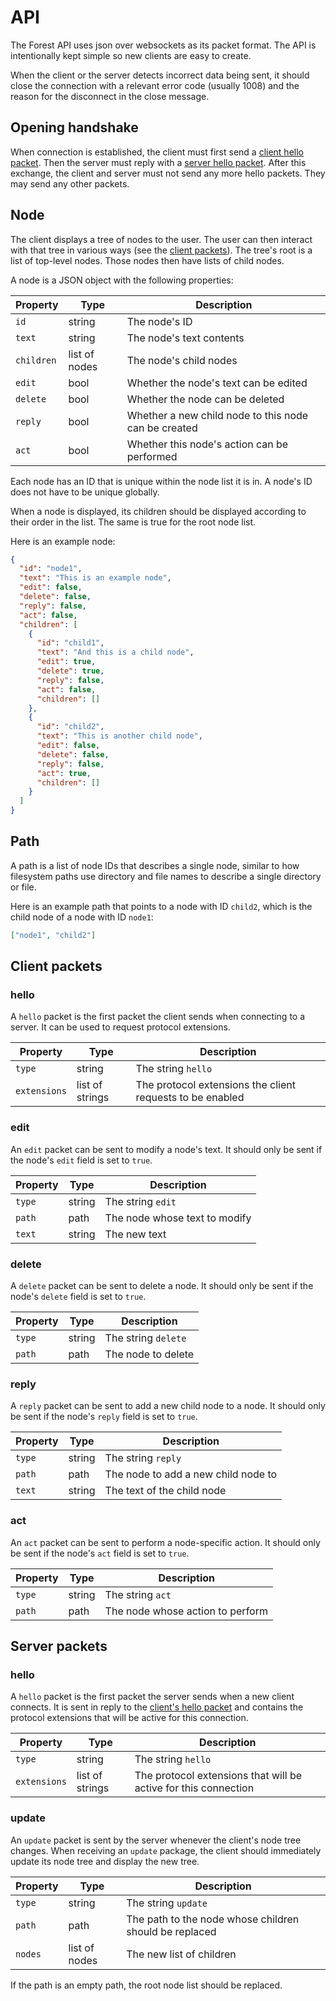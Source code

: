 # API

The Forest API uses json over websockets as its packet format. The API is
intentionally kept simple so new clients are easy to create.

When the client or the server detects incorrect data being sent, it should close
the connection with a relevant error code (usually 1008) and the reason for the
disconnect in the close message.

## Opening handshake

When connection is established, the client must first send a
[client hello packet](#hello). Then the server must reply with a
[server hello packet](#hello-1). After this exchange, the client and server must
not send any more hello packets. They may send any other packets.

## Node

The client displays a tree of nodes to the user. The user can then interact with
that tree in various ways (see the [client packets](#client-packets)). The
tree's root is a list of top-level nodes. Those nodes then have lists of child
nodes.

A node is a JSON object with the following properties:

| Property   | Type          | Description                                          |
|------------|---------------|------------------------------------------------------|
| `id`       | string        | The node's ID                                        |
| `text`     | string        | The node's text contents                             |
| `children` | list of nodes | The node's child nodes                               |
| `edit`     | bool          | Whether the node's text can be edited                |
| `delete`   | bool          | Whether the node can be deleted                      |
| `reply`    | bool          | Whether a new child node to this node can be created |
| `act`      | bool          | Whether this node's action can be performed          |

Each node has an ID that is unique within the node list it is in. A node's ID
does not have to be unique globally.

When a node is displayed, its children should be displayed according to their
order in the list. The same is true for the root node list.

Here is an example node:

``` json
{
  "id": "node1",
  "text": "This is an example node",
  "edit": false,
  "delete": false,
  "reply": false,
  "act": false,
  "children": [
    {
      "id": "child1",
      "text": "And this is a child node",
      "edit": true,
      "delete": true,
      "reply": false,
      "act": false,
      "children": []
    },
    {
      "id": "child2",
      "text": "This is another child node",
      "edit": false,
      "delete": false,
      "reply": false,
      "act": true,
      "children": []
    }
  ]
}
```

## Path

A path is a list of node IDs that describes a single node, similar to how
filesystem paths use directory and file names to describe a single directory or
file.

Here is an example path that points to a node with ID `child2`, which is the
child node of a node with ID `node1`:

``` json
["node1", "child2"]
```

## Client packets

### hello

A `hello` packet is the first packet the client sends when connecting to a
server. It can be used to request protocol extensions.

| Property     | Type            | Description                                               |
|--------------|-----------------|-----------------------------------------------------------|
| `type`       | string          | The string `hello`                                        |
| `extensions` | list of strings | The protocol extensions the client requests to be enabled |

### edit

An `edit` packet can be sent to modify a node's text. It should only be sent if
the node's `edit` field is set to `true`.

| Property | Type   | Description                   |
|----------|--------|-------------------------------|
| `type`   | string | The string `edit`             |
| `path`   | path   | The node whose text to modify |
| `text`   | string | The new text                  |

### delete

A `delete` packet can be sent to delete a node. It should only be sent if the
node's `delete` field is set to `true`.

| Property | Type   | Description         |
|----------|--------|---------------------|
| `type`   | string | The string `delete` |
| `path`   | path   | The node to delete  |

### reply

A `reply` packet can be sent to add a new child node to a node. It should only
be sent if the node's `reply` field is set to `true`.

| Property | Type   | Description                         |
|----------|--------|-------------------------------------|
| `type`   | string | The string `reply`                  |
| `path`   | path   | The node to add a new child node to |
| `text`   | string | The text of the child node          |

### act

An `act` packet can be sent to perform a node-specific action. It should only be
sent if the node's `act` field is set to `true`.

| Property | Type   | Description                      |
|----------|--------|----------------------------------|
| `type`   | string | The string `act`                 |
| `path`   | path   | The node whose action to perform |

## Server packets

### hello

A `hello` packet is the first packet the server sends when a new client
connects. It is sent in reply to the [client's hello packet](#hello) and
contains the protocol extensions that will be active for this connection.

| Property     | Type            | Description                                                     |
|--------------|-----------------|-----------------------------------------------------------------|
| `type`       | string          | The string `hello`                                              |
| `extensions` | list of strings | The protocol extensions that will be active for this connection |

### update

An `update` packet is sent by the server whenever the client's node tree
changes. When receiving an `update` package, the client should immediately
update its node tree and display the new tree.

| Property | Type          | Description                                            |
|----------|---------------|--------------------------------------------------------|
| `type`   | string        | The string `update`                                    |
| `path`   | path          | The path to the node whose children should be replaced |
| `nodes`  | list of nodes | The new list of children                               |

If the path is an empty path, the root node list should be replaced.

